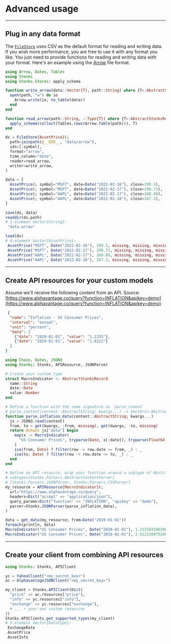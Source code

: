 # Advanced usage

---
## Plug in any data format
The [`FileStore`](@ref) uses CSV as the default format for reading and writing data.
If you wish more performance, you are free to use it with any format you like. 
You just need to provide functions for reading and writing data with your format. 
Here's an example using the [Arrow](https://github.com/apache/arrow-julia) file format.

```julia
using Arrow, Dates, Tables
using Stonks
using Stonks.Stores: apply_schema

function write_arrow(data::Vector{T}, path::String) where {T<:AbstractStonksRecord}
  open(path, "w") do io
    Arrow.write(io, to_table(data))
  end
end

function read_arrow(path::String, ::Type{T}) where {T<:AbstractStonksRecord}
  apply_schema(collect(Tables.rows(Arrow.Table(path))), T)
end

ds = FileStore{AssetPrice}(;
  path=joinpath(@__DIR__, "data/arrow"),
  ids=[:symbol],
  format="arrow",
  time_column="date",
  reader=read_arrow,
  writer=write_arrow,
)

data = [
  AssetPrice(; symbol="MSFT", date=Date("2022-02-16"), close=299.5),
  AssetPrice(; symbol="MSFT", date=Date("2022-02-17"), close=290.73),
  AssetPrice(; symbol="AAPL", date=Date("2022-02-17"), close=168.88),
  AssetPrice(; symbol="AAPL", date=Date("2022-02-18"), close=167.3),
]

save(ds, data)
readdir(ds.path)
# 1-element Vector{String}:
 "data.arrow"

load(ds)
# 4-element Vector{AssetPrice}:
 AssetPrice("MSFT", Date("2022-02-16"), 299.5, missing, missing, missing, missing, missing)
 AssetPrice("MSFT", Date("2022-02-17"), 290.73, missing, missing, missing, missing, missing)
 AssetPrice("AAPL", Date("2022-02-17"), 168.88, missing, missing, missing, missing, missing)
 AssetPrice("AAPL", Date("2022-02-18"), 167.3, missing, missing, missing, missing, missing)
```
---
## Create API resources for your custom models
Assume we'll receive the following content from an API.
Source: [https://www.alphavantage.co/query?function=INFLATION&apikey=demo](https://www.alphavantage.co/query?function=INFLATION&apikey=demo)
```json
 {
  "name": "Inflation - US Consumer Prices",
  "interval": "annual",
  "unit": "percent",
  "data": [
    {"date": "2020-01-01", "value": "1.2335"},
    {"date": "2019-01-01", "value": "1.8122"}
  ]
}
```
```julia
using Chain, Dates, JSON3
using Stonks: Stonks, APIResource, JSONParser

# Create your custom type
struct MacroIndicator <: AbstractStonksRecord
  name::String
  date::Date
  value::Number
end

# Define a function with the same signature as `parse_conent`
# parse_content(content::AbstractString; kwargs...) -> Vector{<:AbstractStonksRecord}
function parse_inflation_data(content::AbstractString; kwargs...)
  js = JSON3.read(content)
  from, to = get(kwargs, :from, missing), get(kwargs, :to, missing)
  return @chain js["data"] begin 
    map(x -> MacroIndicator(
      "US Consumer Prices", tryparse(Date, x[:date]), tryparse(Float64, x[:value])), _,
    )
    isa(from, Date) ? filter(row -> row.date >= from, _) : _
    isa(to, Date) ? filter(row -> row.date <= to, _) : _
  end
end

# Define an API resource, wrap your function around a subtype of AbstractContentParser.
# subtypes(Stonks.Parsers.AbstractContentParser)
# [Stonks.Parsers.JSONParser, Stonks.Parsers.CSVParser]
my_resource = APIResource{MacroIndicator}(;
  url="https://www.alphavantage.co/query",
  headers=Dict("accept" => "application/json"),
  query_params=Dict("function" => "INFLATION", "apikey" => "demo"),
  parser=Stonks.JSONParser(parse_inflation_data),
)

data = get_data(my_resource; from=Date("2019-01-01"))
foreach(println, data)
MacroIndicator("US Consumer Prices", Date("2020-01-01"), 1.23358439630637)
MacroIndicator("US Consumer Prices", Date("2019-01-01"), 1.81221007526015)
```

---
## Create your client from combining API resources
```julia 
using Stonks: Stonks, APIClient

yc = YahooClient("<my_secret_key>")
ac = AlphavantageJSONClient("<my_secret_key>")

my_client = Stonks.APIClient(Dict(
  "price" => ac.resources["price"],
  "info" => yc.resources["info"],
  "exchange" => yc.resources["exchange"], 
  # ... + your own custom resources
))
Stonks.APIClients.get_supported_types(my_client)
# 3-element Vector{DataType}:
 ExchangeRate
 AssetPrice
 AssetInfo
```